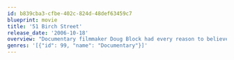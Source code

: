 ```yaml
---
id: b839cba3-cfbe-402c-824d-48def63459c7
blueprint: movie
title: '51 Birch Street'
release_date: '2006-10-18'
overview: "Documentary filmmaker Doug Block had every reason to believe his parents' 54-year marriage was a good one. But when his mother dies unexpectedly and his father swiftly marries his former secretary, he discovers two parents who are far more complex and troubled than he ever imagined. 51 Birch Street is a riveting personal documentary that explores a universal human question: how much about your parents do you really want to know?"
genres: '[{"id": 99, "name": "Documentary"}]'
---
```


